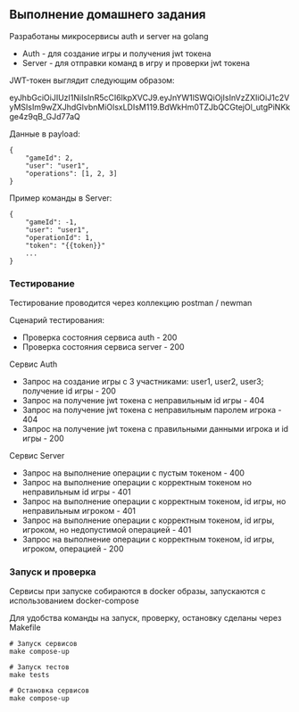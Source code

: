 ## Выполнение домашнего задания

Разработаны микросервисы auth и server на golang

- Auth - для создание игры и получения jwt токена
- Server - для отправки команд в игру и проверки jwt токена

JWT-токен выглядит следующим образом:

eyJhbGciOiJIUzI1NiIsInR5cCI6IkpXVCJ9.eyJnYW1lSWQiOjIsInVzZXIiOiJ1c2VyMSIsIm9wZXJhdGlvbnMiOlsxLDIsM119.BdWkHm0TZJbQCGtejOl_utgPiNKkge4z9qB_GJd77aQ

Данные в payload:
```
{
    "gameId": 2,
    "user": "user1",
    "operations": [1, 2, 3]
}
```

Пример команды в Server:
```
{
    "gameId": -1,
    "user": "user1",
    "operationId": 1,
    "token": "{{token}}"
    ...
}
```

### Тестирование

Тестирование проводится через коллекцию postman / newman

Сценарий тестирования:
- Проверка состояния сервиса auth - 200
- Проверка состояния сервиса server - 200

Сервис Auth
- Запрос на cоздание игры с 3 участниками: user1, user2, user3; получение id игры - 200
- Запрос на получение jwt токена с неправильным id игры - 404
- Запрос на получение jwt токена с неправильным паролем игрока - 404
- Запрос на получение jwt токена с правильными данными игрока и id игры - 200

Сервис Server
- Запрос на выполнение операции с пустым токеном - 400
- Запрос на выполнение операции с корректным токеном но неправильным id игры - 401
- Запрос на выполнение операции с корректным токеном, id игры, но неправильным игроком - 401
- Запрос на выполнение операции с корректным токеном, id игры, игроком, но недопустимой операцией - 401
- Запрос на выполнение операции с корректным токеном, id игры, игроком, операцией - 200


### Запуск и проверка

Сервисы при запуске собираются в docker образы, запускаются с использованием docker-compose

Для удобства команды на запуск, проверку, остановку сделаны через Makefile

```
# Запуск сервисов
make compose-up

# Запуск тестов
make tests

# Остановка сервисов
make compose-up
```


